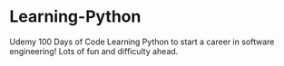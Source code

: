 # Learning-Python
Udemy 100 Days of Code
Learning Python to start a career in software engineering! Lots of fun and difficulty ahead.
